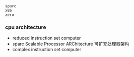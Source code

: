 ```
sparc
x86
zero
```

### cpu architecture 
* reduced instruction set computer
* sparc Scalable Processor ARChitecture 可扩充处理器架构
* complex instruction set computer